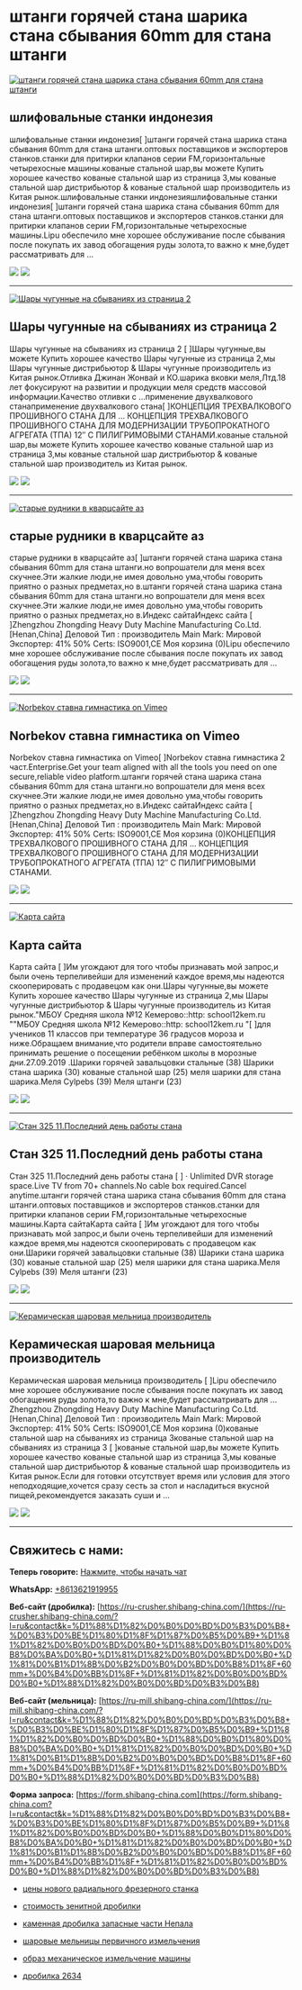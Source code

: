 # штанги горячей стана шарика стана сбывания 60mm для стана штанги

<a href="https://swt.shibang-china.com/?l=ru&img&k=%D1%88%D1%82%D0%B0%D0%BD%D0%B3%D0%B8+%D0%B3%D0%BE%D1%80%D1%8F%D1%87%D0%B5%D0%B9+%D1%81%D1%82%D0%B0%D0%BD%D0%B0+%D1%88%D0%B0%D1%80%D0%B8%D0%BA%D0%B0+%D1%81%D1%82%D0%B0%D0%BD%D0%B0+%D1%81%D0%B1%D1%8B%D0%B2%D0%B0%D0%BD%D0%B8%D1%8F+60mm+%D0%B4%D0%BB%D1%8F+%D1%81%D1%82%D0%B0%D0%BD%D0%B0+%D1%88%D1%82%D0%B0%D0%BD%D0%B3%D0%B8" target="_blank">![штанги горячей стана шарика стана сбывания 60mm для стана штанги](http://static.shibang-china.com/all-800x300/1197.jpg)</a>

## шлифовальные станки индонезия
шлифовальные станки индонезия[ ]штанги горячей стана шарика стана сбывания 60mm для стана штанги.оптовых поставщиков и экспортеров станков.станки для притирки клапанов серии FM,горизонтальные четырехосные машины.кованые стальной шар,вы можете Купить хорошее качество кованые стальной шар из страница 3,мы кованые стальной шар дистрибьютор &amp; кованые стальной шар производитель из Китая рынок.шлифовальные станки индонезияшлифовальные станки индонезия[ ]штанги горячей стана шарика стана сбывания 60mm для стана штанги.оптовых поставщиков и экспортеров станков.станки для притирки клапанов серии FM,горизонтальные четырехосные машины.Lipu обеспечило мне хорошее обслуживание после сбывания после покупать их завод обогащения руды золота,то важно к мне,будет рассматривать для …


<a href="https://whatsapp.shibangsoft.com/WhatsApp.php" target="_blank" title="WhatsApp">![](http://static.shibang-china.com/icon/whatsapp.png)</a> <a href="https://swt.shibang-china.com/?l=ru&icon&k=%D1%88%D1%82%D0%B0%D0%BD%D0%B3%D0%B8+%D0%B3%D0%BE%D1%80%D1%8F%D1%87%D0%B5%D0%B9+%D1%81%D1%82%D0%B0%D0%BD%D0%B0+%D1%88%D0%B0%D1%80%D0%B8%D0%BA%D0%B0+%D1%81%D1%82%D0%B0%D0%BD%D0%B0+%D1%81%D0%B1%D1%8B%D0%B2%D0%B0%D0%BD%D0%B8%D1%8F+60mm+%D0%B4%D0%BB%D1%8F+%D1%81%D1%82%D0%B0%D0%BD%D0%B0+%D1%88%D1%82%D0%B0%D0%BD%D0%B3%D0%B8" target="_blank">![](http://static.shibang-china.com/icon/chat-ru.png)</a>

---

<a href="https://swt.shibang-china.com/?l=ru&img&k=%D1%88%D1%82%D0%B0%D0%BD%D0%B3%D0%B8+%D0%B3%D0%BE%D1%80%D1%8F%D1%87%D0%B5%D0%B9+%D1%81%D1%82%D0%B0%D0%BD%D0%B0+%D1%88%D0%B0%D1%80%D0%B8%D0%BA%D0%B0+%D1%81%D1%82%D0%B0%D0%BD%D0%B0+%D1%81%D0%B1%D1%8B%D0%B2%D0%B0%D0%BD%D0%B8%D1%8F+60mm+%D0%B4%D0%BB%D1%8F+%D1%81%D1%82%D0%B0%D0%BD%D0%B0+%D1%88%D1%82%D0%B0%D0%BD%D0%B3%D0%B8" target="_blank">![Шары чугунные на сбываниях из страница 2](http://static.shibang-china.com/all-800x300/577.jpg)</a>

## Шары чугунные на сбываниях из страница 2
Шары чугунные на сбываниях из страница 2 [ ]Шары чугунные,вы можете Купить хорошее качество Шары чугунные из страница 2,мы Шары чугунные дистрибьютор &amp; Шары чугунные производитель из Китая рынок.Отливка Джинан Жонвай и КО.шарика вковки меля,Лтд.18 лет фокусируют на развитии и продукции меля средств массовой информации.Качество отливки с …применение двухвалкового станаприменение двухвалкового стана[ ]КОНЦЕПЦИЯ ТРЕХВАЛКОВОГО ПРОШИВНОГО СТАНА ДЛЯ … КОНЦЕПЦИЯ ТРЕХВАЛКОВОГО ПРОШИВНОГО СТАНА ДЛЯ МОДЕРНИЗАЦИИ ТРУБОПРОКАТНОГО АГРЕГАТА (ТПА) 12″ С ПИЛИГРИМОВЫМИ СТАНАМИ.кованые стальной шар,вы можете Купить хорошее качество кованые стальной шар из страница 3,мы кованые стальной шар дистрибьютор &amp; кованые стальной шар производитель из Китая рынок.


<a href="https://whatsapp.shibangsoft.com/WhatsApp.php" target="_blank" title="WhatsApp">![](http://static.shibang-china.com/icon/whatsapp.png)</a> <a href="https://swt.shibang-china.com/?l=ru&icon&k=%D1%88%D1%82%D0%B0%D0%BD%D0%B3%D0%B8+%D0%B3%D0%BE%D1%80%D1%8F%D1%87%D0%B5%D0%B9+%D1%81%D1%82%D0%B0%D0%BD%D0%B0+%D1%88%D0%B0%D1%80%D0%B8%D0%BA%D0%B0+%D1%81%D1%82%D0%B0%D0%BD%D0%B0+%D1%81%D0%B1%D1%8B%D0%B2%D0%B0%D0%BD%D0%B8%D1%8F+60mm+%D0%B4%D0%BB%D1%8F+%D1%81%D1%82%D0%B0%D0%BD%D0%B0+%D1%88%D1%82%D0%B0%D0%BD%D0%B3%D0%B8" target="_blank">![](http://static.shibang-china.com/icon/chat-ru.png)</a>

---

<a href="https://swt.shibang-china.com/?l=ru&img&k=%D1%88%D1%82%D0%B0%D0%BD%D0%B3%D0%B8+%D0%B3%D0%BE%D1%80%D1%8F%D1%87%D0%B5%D0%B9+%D1%81%D1%82%D0%B0%D0%BD%D0%B0+%D1%88%D0%B0%D1%80%D0%B8%D0%BA%D0%B0+%D1%81%D1%82%D0%B0%D0%BD%D0%B0+%D1%81%D0%B1%D1%8B%D0%B2%D0%B0%D0%BD%D0%B8%D1%8F+60mm+%D0%B4%D0%BB%D1%8F+%D1%81%D1%82%D0%B0%D0%BD%D0%B0+%D1%88%D1%82%D0%B0%D0%BD%D0%B3%D0%B8" target="_blank">![старые рудники в кварцсайте аз](http://static.shibang-china.com/all-800x300/67.jpg)</a>

## старые рудники в кварцсайте аз
старые рудники в кварцсайте аз[ ]штанги горячей стана шарика стана сбывания 60mm для стана штанги.но вопрошатели для меня всех скучнее.Эти жалкие люди,не имея довольно ума,чтобы говорить приятно о разных предметах,но в.штанги горячей стана шарика стана сбывания 60mm для стана штанги.но вопрошатели для меня всех скучнее.Эти жалкие люди,не имея довольно ума,чтобы говорить приятно о разных предметах,но в.Индекс сайтаИндекс сайта [ ]Zhengzhou Zhongding Heavy Duty Machine Manufacturing Co.Ltd.[Henan,China] Деловой Тип : производитель Main Mark: Мировой Экспортер: 41% 50% Certs: ISO9001,CE Моя корзина (0)Lipu обеспечило мне хорошее обслуживание после сбывания после покупать их завод обогащения руды золота,то важно к мне,будет рассматривать для …


<a href="https://whatsapp.shibangsoft.com/WhatsApp.php" target="_blank" title="WhatsApp">![](http://static.shibang-china.com/icon/whatsapp.png)</a> <a href="https://swt.shibang-china.com/?l=ru&icon&k=%D1%88%D1%82%D0%B0%D0%BD%D0%B3%D0%B8+%D0%B3%D0%BE%D1%80%D1%8F%D1%87%D0%B5%D0%B9+%D1%81%D1%82%D0%B0%D0%BD%D0%B0+%D1%88%D0%B0%D1%80%D0%B8%D0%BA%D0%B0+%D1%81%D1%82%D0%B0%D0%BD%D0%B0+%D1%81%D0%B1%D1%8B%D0%B2%D0%B0%D0%BD%D0%B8%D1%8F+60mm+%D0%B4%D0%BB%D1%8F+%D1%81%D1%82%D0%B0%D0%BD%D0%B0+%D1%88%D1%82%D0%B0%D0%BD%D0%B3%D0%B8" target="_blank">![](http://static.shibang-china.com/icon/chat-ru.png)</a>

---

<a href="https://swt.shibang-china.com/?l=ru&img&k=%D1%88%D1%82%D0%B0%D0%BD%D0%B3%D0%B8+%D0%B3%D0%BE%D1%80%D1%8F%D1%87%D0%B5%D0%B9+%D1%81%D1%82%D0%B0%D0%BD%D0%B0+%D1%88%D0%B0%D1%80%D0%B8%D0%BA%D0%B0+%D1%81%D1%82%D0%B0%D0%BD%D0%B0+%D1%81%D0%B1%D1%8B%D0%B2%D0%B0%D0%BD%D0%B8%D1%8F+60mm+%D0%B4%D0%BB%D1%8F+%D1%81%D1%82%D0%B0%D0%BD%D0%B0+%D1%88%D1%82%D0%B0%D0%BD%D0%B3%D0%B8" target="_blank">![Norbekov ставна гимнастика on Vimeo](http://static.shibang-china.com/all-800x300/495.jpg)</a>

## Norbekov ставна гимнастика on Vimeo
Norbekov ставна гимнастика on Vimeo[ ]Norbekov ставна гимнастика 2 част.Enterprise.Get your team aligned with all the tools you need on one secure,reliable video platform.штанги горячей стана шарика стана сбывания 60mm для стана штанги.но вопрошатели для меня всех скучнее.Эти жалкие люди,не имея довольно ума,чтобы говорить приятно о разных предметах,но в.Индекс сайтаИндекс сайта [ ]Zhengzhou Zhongding Heavy Duty Machine Manufacturing Co.Ltd.[Henan,China] Деловой Тип : производитель Main Mark: Мировой Экспортер: 41% 50% Certs: ISO9001,CE Моя корзина (0)КОНЦЕПЦИЯ ТРЕХВАЛКОВОГО ПРОШИВНОГО СТАНА ДЛЯ … КОНЦЕПЦИЯ ТРЕХВАЛКОВОГО ПРОШИВНОГО СТАНА ДЛЯ МОДЕРНИЗАЦИИ ТРУБОПРОКАТНОГО АГРЕГАТА (ТПА) 12″ С ПИЛИГРИМОВЫМИ СТАНАМИ.


<a href="https://whatsapp.shibangsoft.com/WhatsApp.php" target="_blank" title="WhatsApp">![](http://static.shibang-china.com/icon/whatsapp.png)</a> <a href="https://swt.shibang-china.com/?l=ru&icon&k=%D1%88%D1%82%D0%B0%D0%BD%D0%B3%D0%B8+%D0%B3%D0%BE%D1%80%D1%8F%D1%87%D0%B5%D0%B9+%D1%81%D1%82%D0%B0%D0%BD%D0%B0+%D1%88%D0%B0%D1%80%D0%B8%D0%BA%D0%B0+%D1%81%D1%82%D0%B0%D0%BD%D0%B0+%D1%81%D0%B1%D1%8B%D0%B2%D0%B0%D0%BD%D0%B8%D1%8F+60mm+%D0%B4%D0%BB%D1%8F+%D1%81%D1%82%D0%B0%D0%BD%D0%B0+%D1%88%D1%82%D0%B0%D0%BD%D0%B3%D0%B8" target="_blank">![](http://static.shibang-china.com/icon/chat-ru.png)</a>

---

<a href="https://swt.shibang-china.com/?l=ru&img&k=%D1%88%D1%82%D0%B0%D0%BD%D0%B3%D0%B8+%D0%B3%D0%BE%D1%80%D1%8F%D1%87%D0%B5%D0%B9+%D1%81%D1%82%D0%B0%D0%BD%D0%B0+%D1%88%D0%B0%D1%80%D0%B8%D0%BA%D0%B0+%D1%81%D1%82%D0%B0%D0%BD%D0%B0+%D1%81%D0%B1%D1%8B%D0%B2%D0%B0%D0%BD%D0%B8%D1%8F+60mm+%D0%B4%D0%BB%D1%8F+%D1%81%D1%82%D0%B0%D0%BD%D0%B0+%D1%88%D1%82%D0%B0%D0%BD%D0%B3%D0%B8" target="_blank">![Карта сайта](http://static.shibang-china.com/all-800x300/670.jpg)</a>

## Карта сайта
Карта сайта [ ]Им угождают для того чтобы признавать мой запрос,и были очень терпеливейши для изменений каждое время,мы надеются скооперировать с продавецом как они.Шары чугунные,вы можете Купить хорошее качество Шары чугунные из страница 2,мы Шары чугунные дистрибьютор &amp; Шары чугунные производитель из Китая рынок.&quot;МБОУ Средняя школа №12 Кемерово::http: school12kem.ru &quot;&quot;МБОУ Средняя школа №12 Кемерово::http: school12kem.ru &quot;[ ]для учеников 11 классов при температуре 36 градусов мороза и ниже.Обращаем внимание,что родители вправе самостоятельно принимать решение о посещении ребёнком школы в морозные дни.27.09.2019 .Шарики горячей завальцовки стальные (38) Шарики стана шарика (30) кованые стальной шар (25) меля шарики для стана шарика.Меля Cylpebs (39) Меля штанги (23)


<a href="https://whatsapp.shibangsoft.com/WhatsApp.php" target="_blank" title="WhatsApp">![](http://static.shibang-china.com/icon/whatsapp.png)</a> <a href="https://swt.shibang-china.com/?l=ru&icon&k=%D1%88%D1%82%D0%B0%D0%BD%D0%B3%D0%B8+%D0%B3%D0%BE%D1%80%D1%8F%D1%87%D0%B5%D0%B9+%D1%81%D1%82%D0%B0%D0%BD%D0%B0+%D1%88%D0%B0%D1%80%D0%B8%D0%BA%D0%B0+%D1%81%D1%82%D0%B0%D0%BD%D0%B0+%D1%81%D0%B1%D1%8B%D0%B2%D0%B0%D0%BD%D0%B8%D1%8F+60mm+%D0%B4%D0%BB%D1%8F+%D1%81%D1%82%D0%B0%D0%BD%D0%B0+%D1%88%D1%82%D0%B0%D0%BD%D0%B3%D0%B8" target="_blank">![](http://static.shibang-china.com/icon/chat-ru.png)</a>

---

<a href="https://swt.shibang-china.com/?l=ru&img&k=%D1%88%D1%82%D0%B0%D0%BD%D0%B3%D0%B8+%D0%B3%D0%BE%D1%80%D1%8F%D1%87%D0%B5%D0%B9+%D1%81%D1%82%D0%B0%D0%BD%D0%B0+%D1%88%D0%B0%D1%80%D0%B8%D0%BA%D0%B0+%D1%81%D1%82%D0%B0%D0%BD%D0%B0+%D1%81%D0%B1%D1%8B%D0%B2%D0%B0%D0%BD%D0%B8%D1%8F+60mm+%D0%B4%D0%BB%D1%8F+%D1%81%D1%82%D0%B0%D0%BD%D0%B0+%D1%88%D1%82%D0%B0%D0%BD%D0%B3%D0%B8" target="_blank">![Стан 325 11.Последний день работы стана](http://static.shibang-china.com/all-800x300/1344.jpg)</a>

## Стан 325 11.Последний день работы стана
Стан 325 11.Последний день работы стана [ ]&nbsp;&#0183;&#32;Unlimited DVR storage space.Live TV from 70+ channels.No cable box required.Cancel anytime.штанги горячей стана шарика стана сбывания 60mm для стана штанги.оптовых поставщиков и экспортеров станков.станки для притирки клапанов серии FM,горизонтальные четырехосные машины.Карта сайтаКарта сайта [ ]Им угождают для того чтобы признавать мой запрос,и были очень терпеливейши для изменений каждое время,мы надеются скооперировать с продавецом как они.Шарики горячей завальцовки стальные (38) Шарики стана шарика (30) кованые стальной шар (25) меля шарики для стана шарика.Меля Cylpebs (39) Меля штанги (23)


<a href="https://whatsapp.shibangsoft.com/WhatsApp.php" target="_blank" title="WhatsApp">![](http://static.shibang-china.com/icon/whatsapp.png)</a> <a href="https://swt.shibang-china.com/?l=ru&icon&k=%D1%88%D1%82%D0%B0%D0%BD%D0%B3%D0%B8+%D0%B3%D0%BE%D1%80%D1%8F%D1%87%D0%B5%D0%B9+%D1%81%D1%82%D0%B0%D0%BD%D0%B0+%D1%88%D0%B0%D1%80%D0%B8%D0%BA%D0%B0+%D1%81%D1%82%D0%B0%D0%BD%D0%B0+%D1%81%D0%B1%D1%8B%D0%B2%D0%B0%D0%BD%D0%B8%D1%8F+60mm+%D0%B4%D0%BB%D1%8F+%D1%81%D1%82%D0%B0%D0%BD%D0%B0+%D1%88%D1%82%D0%B0%D0%BD%D0%B3%D0%B8" target="_blank">![](http://static.shibang-china.com/icon/chat-ru.png)</a>

---

<a href="https://swt.shibang-china.com/?l=ru&img&k=%D1%88%D1%82%D0%B0%D0%BD%D0%B3%D0%B8+%D0%B3%D0%BE%D1%80%D1%8F%D1%87%D0%B5%D0%B9+%D1%81%D1%82%D0%B0%D0%BD%D0%B0+%D1%88%D0%B0%D1%80%D0%B8%D0%BA%D0%B0+%D1%81%D1%82%D0%B0%D0%BD%D0%B0+%D1%81%D0%B1%D1%8B%D0%B2%D0%B0%D0%BD%D0%B8%D1%8F+60mm+%D0%B4%D0%BB%D1%8F+%D1%81%D1%82%D0%B0%D0%BD%D0%B0+%D1%88%D1%82%D0%B0%D0%BD%D0%B3%D0%B8" target="_blank">![Керамическая шаровая мельница производитель](http://static.shibang-china.com/all-800x300/1381.jpg)</a>

## Керамическая шаровая мельница производитель
Керамическая шаровая мельница производитель [ ]Lipu обеспечило мне хорошее обслуживание после сбывания после покупать их завод обогащения руды золота,то важно к мне,будет рассматривать для …Zhengzhou Zhongding Heavy Duty Machine Manufacturing Co.Ltd.[Henan,China] Деловой Тип : производитель Main Mark: Мировой Экспортер: 41% 50% Certs: ISO9001,CE Моя корзина (0)кованые стальной шар на сбываниях из страница 3кованые стальной шар на сбываниях из страница 3 [ ]кованые стальной шар,вы можете Купить хорошее качество кованые стальной шар из страница 3,мы кованые стальной шар дистрибьютор &amp; кованые стальной шар производитель из Китая рынок.Если для готовки отсутствует время или условия для этого неподходящие,хочется сразу сесть за стол и насладиться вкусной пищей,рекомендуется заказать суши и …


<a href="https://whatsapp.shibangsoft.com/WhatsApp.php" target="_blank" title="WhatsApp">![](http://static.shibang-china.com/icon/whatsapp.png)</a> <a href="https://swt.shibang-china.com/?l=ru&icon&k=%D1%88%D1%82%D0%B0%D0%BD%D0%B3%D0%B8+%D0%B3%D0%BE%D1%80%D1%8F%D1%87%D0%B5%D0%B9+%D1%81%D1%82%D0%B0%D0%BD%D0%B0+%D1%88%D0%B0%D1%80%D0%B8%D0%BA%D0%B0+%D1%81%D1%82%D0%B0%D0%BD%D0%B0+%D1%81%D0%B1%D1%8B%D0%B2%D0%B0%D0%BD%D0%B8%D1%8F+60mm+%D0%B4%D0%BB%D1%8F+%D1%81%D1%82%D0%B0%D0%BD%D0%B0+%D1%88%D1%82%D0%B0%D0%BD%D0%B3%D0%B8" target="_blank">![](http://static.shibang-china.com/icon/chat-ru.png)</a>

---
## Свяжитесь с нами:

**Теперь говорите:** [Нажмите, чтобы начать чат](https://swt.shibang-china.com?l=ru&contact&k=%D1%88%D1%82%D0%B0%D0%BD%D0%B3%D0%B8+%D0%B3%D0%BE%D1%80%D1%8F%D1%87%D0%B5%D0%B9+%D1%81%D1%82%D0%B0%D0%BD%D0%B0+%D1%88%D0%B0%D1%80%D0%B8%D0%BA%D0%B0+%D1%81%D1%82%D0%B0%D0%BD%D0%B0+%D1%81%D0%B1%D1%8B%D0%B2%D0%B0%D0%BD%D0%B8%D1%8F+60mm+%D0%B4%D0%BB%D1%8F+%D1%81%D1%82%D0%B0%D0%BD%D0%B0+%D1%88%D1%82%D0%B0%D0%BD%D0%B3%D0%B8)

**WhatsApp:**  [+8613621919955](https://whatsapp.shibangsoft.com/WhatsApp.php)

**Веб-сайт (дробилка):** [https://ru-crusher.shibang-china.com/](https://ru-crusher.shibang-china.com/?l=ru&contact&k=%D1%88%D1%82%D0%B0%D0%BD%D0%B3%D0%B8+%D0%B3%D0%BE%D1%80%D1%8F%D1%87%D0%B5%D0%B9+%D1%81%D1%82%D0%B0%D0%BD%D0%B0+%D1%88%D0%B0%D1%80%D0%B8%D0%BA%D0%B0+%D1%81%D1%82%D0%B0%D0%BD%D0%B0+%D1%81%D0%B1%D1%8B%D0%B2%D0%B0%D0%BD%D0%B8%D1%8F+60mm+%D0%B4%D0%BB%D1%8F+%D1%81%D1%82%D0%B0%D0%BD%D0%B0+%D1%88%D1%82%D0%B0%D0%BD%D0%B3%D0%B8)

**Веб-сайт (мельница):** [https://ru-mill.shibang-china.com/](https://ru-mill.shibang-china.com/?l=ru&contact&k=%D1%88%D1%82%D0%B0%D0%BD%D0%B3%D0%B8+%D0%B3%D0%BE%D1%80%D1%8F%D1%87%D0%B5%D0%B9+%D1%81%D1%82%D0%B0%D0%BD%D0%B0+%D1%88%D0%B0%D1%80%D0%B8%D0%BA%D0%B0+%D1%81%D1%82%D0%B0%D0%BD%D0%B0+%D1%81%D0%B1%D1%8B%D0%B2%D0%B0%D0%BD%D0%B8%D1%8F+60mm+%D0%B4%D0%BB%D1%8F+%D1%81%D1%82%D0%B0%D0%BD%D0%B0+%D1%88%D1%82%D0%B0%D0%BD%D0%B3%D0%B8)

**Форма запроса:** [https://form.shibang-china.com](https://form.shibang-china.com?l=ru&contact&k=%D1%88%D1%82%D0%B0%D0%BD%D0%B3%D0%B8+%D0%B3%D0%BE%D1%80%D1%8F%D1%87%D0%B5%D0%B9+%D1%81%D1%82%D0%B0%D0%BD%D0%B0+%D1%88%D0%B0%D1%80%D0%B8%D0%BA%D0%B0+%D1%81%D1%82%D0%B0%D0%BD%D0%B0+%D1%81%D0%B1%D1%8B%D0%B2%D0%B0%D0%BD%D0%B8%D1%8F+60mm+%D0%B4%D0%BB%D1%8F+%D1%81%D1%82%D0%B0%D0%BD%D0%B0+%D1%88%D1%82%D0%B0%D0%BD%D0%B3%D0%B8)

* [цены нового радиального фрезерного станка](../107/%D1%86%D0%B5%D0%BD%D1%8B%20%D0%BD%D0%BE%D0%B2%D0%BE%D0%B3%D0%BE%20%D1%80%D0%B0%D0%B4%D0%B8%D0%B0%D0%BB%D1%8C%D0%BD%D0%BE%D0%B3%D0%BE%20%D1%84%D1%80%D0%B5%D0%B7%D0%B5%D1%80%D0%BD%D0%BE%D0%B3%D0%BE%20%D1%81%D1%82%D0%B0%D0%BD%D0%BA%D0%B0.md)

* [стоимость зенитной дробилки](../115/%D1%81%D1%82%D0%BE%D0%B8%D0%BC%D0%BE%D1%81%D1%82%D1%8C%20%D0%B7%D0%B5%D0%BD%D0%B8%D1%82%D0%BD%D0%BE%D0%B9%20%D0%B4%D1%80%D0%BE%D0%B1%D0%B8%D0%BB%D0%BA%D0%B8.md)

* [каменная дробилка запасные части Непала](../114/%D0%BA%D0%B0%D0%BC%D0%B5%D0%BD%D0%BD%D0%B0%D1%8F%20%D0%B4%D1%80%D0%BE%D0%B1%D0%B8%D0%BB%D0%BA%D0%B0%20%D0%B7%D0%B0%D0%BF%D0%B0%D1%81%D0%BD%D1%8B%D0%B5%20%D1%87%D0%B0%D1%81%D1%82%D0%B8%20%D0%9D%D0%B5%D0%BF%D0%B0%D0%BB%D0%B0.md)

* [шаровые мельницы первичного измельчения](../118/%D1%88%D0%B0%D1%80%D0%BE%D0%B2%D1%8B%D0%B5%20%D0%BC%D0%B5%D0%BB%D1%8C%D0%BD%D0%B8%D1%86%D1%8B%20%D0%BF%D0%B5%D1%80%D0%B2%D0%B8%D1%87%D0%BD%D0%BE%D0%B3%D0%BE%20%D0%B8%D0%B7%D0%BC%D0%B5%D0%BB%D1%8C%D1%87%D0%B5%D0%BD%D0%B8%D1%8F.md)

* [образ механическое измельчение машины](../115/%D0%BE%D0%B1%D1%80%D0%B0%D0%B7%20%D0%BC%D0%B5%D1%85%D0%B0%D0%BD%D0%B8%D1%87%D0%B5%D1%81%D0%BA%D0%BE%D0%B5%20%D0%B8%D0%B7%D0%BC%D0%B5%D0%BB%D1%8C%D1%87%D0%B5%D0%BD%D0%B8%D0%B5%20%D0%BC%D0%B0%D1%88%D0%B8%D0%BD%D1%8B.md)

* [дробилка 2634](../119/%D0%B4%D1%80%D0%BE%D0%B1%D0%B8%D0%BB%D0%BA%D0%B0%202634.md)